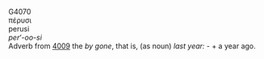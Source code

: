 <body>
  <p>G4070<br>  πέρυσι  <br> perusi  <br><i>per‘-oo-si </i><br>Adverb from <a href="g4009.htm">4009</a>  the <i>by</i> <i>gone</i>, that is, (as noun) <i>last</i> <i>year:</i> - + a year ago.<br></p>
 </body>
